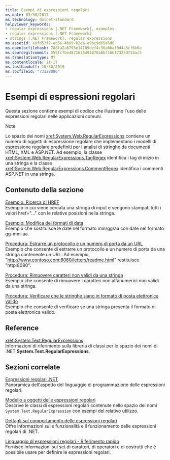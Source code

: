 ```yaml
---
title: Esempi di espressioni regolari
ms.date: 03/30/2017
ms.technology: dotnet-standard
helpviewer_keywords:
- regular expressions [.NET Framework], examples
- regular expressions [.NET Framework]
- strings [.NET Framework], regular expressions
ms.assetid: e9fd53f2-ed56-4b09-b2ea-e9bc9d65e6d6
ms.openlocfilehash: 788fa2a6793e14189def4c30a0baf0d4a5cf6b0a
ms.sourcegitcommit: 559fcfbe4871636494870a8b716bf7325df34ac5
ms.translationtype: MT
ms.contentlocale: it-IT
ms.lasthandoff: 10/30/2019
ms.locfileid: "73128086"
---
```

# <a name="regular-expression-examples"></a>Esempi di espressioni regolari
Questa sezione contiene esempi di codice che illustrano l'uso delle espressioni regolari nelle applicazioni comuni.  
  
> [!NOTE]
> Lo spazio dei nomi <xref:System.Web.RegularExpressions> contiene un numero di oggetti di espressione regolare che implementano i modelli di espressione regolare predefiniti per l'analisi di stringhe da documenti HTML, XML e ASP.NET. Ad esempio, la classe <xref:System.Web.RegularExpressions.TagRegex> identifica i tag di inizio in una stringa e la classe <xref:System.Web.RegularExpressions.CommentRegex> identifica i commenti ASP.NET in una stringa.  
  
## <a name="in-this-section"></a>Contenuto della sezione  
 [Esempio: Ricerca di HREF](../../../docs/standard/base-types/regular-expression-example-scanning-for-hrefs.md)  
 Esempio in cui viene cercata una stringa di input e vengono stampati tutti i valori href="…" con le relative posizioni nella stringa.  
  
 [Esempio: Modifica dei formati di data](../../../docs/standard/base-types/regular-expression-example-changing-date-formats.md)  
 Esempio che sostituisce le date nel formato mm/gg/aa con date nel formato gg-mm-aa.  
  
 [Procedura: Estrarre un protocollo e un numero di porta da un URL](../../../docs/standard/base-types/how-to-extract-a-protocol-and-port-number-from-a-url.md)  
 Esempio che consente di estrarre un protocollo e un numero di porta da una stringa contenente un URL. Ad esempio, "http://www.contoso.com:8080/letters/readme.html" restituisce "http:8080".  
  
 [Procedura: Rimuovere caratteri non validi da una stringa](../../../docs/standard/base-types/how-to-strip-invalid-characters-from-a-string.md)  
 Esempio che consente di rimuovere i caratteri non alfanumerici non validi da una stringa.  
  
 [Procedura: Verificare che le stringhe siano in formato di posta elettronica valido](../../../docs/standard/base-types/how-to-verify-that-strings-are-in-valid-email-format.md)  
 Esempio che consente di verificare se una stringa presenta il formato di posta elettronica valido.  
  
## <a name="reference"></a>Reference  
 <xref:System.Text.RegularExpressions>  
 Informazioni di riferimento sulla libreria di classi per lo spazio dei nomi di .NET **System.Text.RegularExpressions**.  
  
## <a name="related-sections"></a>Sezioni correlate  
 [Espressioni regolari .NET](../../../docs/standard/base-types/regular-expressions.md)  
 Panoramica dell'aspetto del linguaggio di programmazione delle espressioni regolari.  
  
 [Modello a oggetti delle espressioni regolari](../../../docs/standard/base-types/the-regular-expression-object-model.md)  
 Descrive le classi di espressioni regolari contenute nello spazio dei nomi `System.Text.RegularExpression` con esempi del relativo utilizzo.  
  
 [Dettagli sul comportamento delle espressioni regolari](../../../docs/standard/base-types/details-of-regular-expression-behavior.md)  
 Offre informazioni sulle funzionalità e il funzionamento delle espressioni regolari di .NET.  
  
 [Linguaggio di espressioni regolari - Riferimento rapido](../../../docs/standard/base-types/regular-expression-language-quick-reference.md)  
 Fornisce informazioni sul set di caratteri, di operatori e di costrutti che è possibile usare per definire le espressioni regolari.
